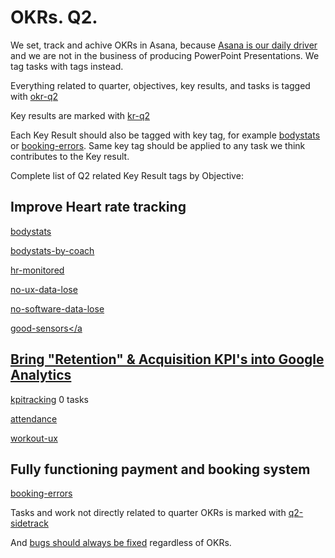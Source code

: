 # OKRs. Q2.

We set, track and achive OKRs in Asana, because [Asana is our daily driver](/how-to-asana.md) and we are not in the business of producing PowerPoint Presentations. We tag tasks with tags instead.


Everything related to quarter, objectives, key results, and tasks is tagged with <a class="tag asana-red" href="https://app.asana.com/0/688882032553083/list" target="_blank">okr-q2</a>

Key results are marked with <a class="tag asana-red" href="https://app.asana.com/0/695434323307571/list" target="_blank">kr-q2</a>

Each Key Result should also be tagged with key tag, for example <a class="tag asana-red" href="https://app.asana.com/0/685155000500573/list" target="_blank">bodystats</a> or <a class="tag asana-red" href="https://app.asana.com/0/693854051261624/list" target="_blank">booking-errors</a>. Same key tag should be applied to any task we think contributes to the Key result.


Complete list of Q2 related Key Result tags by Objective:


## Improve Heart rate tracking

<a class="tag asana-red" href="https://app.asana.com/0/685155000500573/list" target="_blank">bodystats</a>

<a class="tag asana-red" href="https://app.asana.com/0/699406605087297/list" target="_blank">bodystats-by-coach</a>

<a class="tag asana-red" href="https://app.asana.com/0/700977806748480/list" target="_blank">hr-monitored</a>

<a class="tag asana-red" href="https://app.asana.com/0/700977806748466/list" target="_blank">no-ux-data-lose</a>

<a class="tag asana-red" href="https://app.asana.com/0/707281306773032/list" target="_blank">no-software-data-lose</a>

<a class="tag asana-red" href="https://app.asana.com/0/700977806748468/list" target="_blank">good-sensors</a


## Bring "Retention" & Acquisition KPI's into Google Analytics

<a class="tag asana-red" href="https://app.asana.com/0/700977806748462/list" target="_blank">kpitracking</a> 0 tasks

<a class="tag asana-red" href="https://app.asana.com/0/693854051261624/list" target="_blank">attendance</a>

<a class="tag asana-red" href="https://app.asana.com/0/709218864779436/list" target="_blank">workout-ux</a>

## Fully functioning payment and booking system

<a class="tag asana-red" href="https://app.asana.com/0/693854051261624/list" target="_blank">booking-errors</a>

Tasks and work not directly related to quarter OKRs is marked with  <a class="tag asana-orange" href="https://app.asana.com/0/700977806748475/list" target="_blank">q2-sidetrack</a>

And [bugs should always be fixed](/bugs-management.md) regardless of OKRs.

